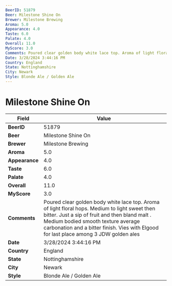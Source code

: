 ```yaml
---
BeerID: 51879
Beer: Milestone Shine On
Brewer: Milestone Brewing
Aroma: 5.0
Appearance: 4.0
Taste: 6.0
Palate: 4.0
Overall: 11.0
MyScore: 3.0
Comments: Poured clear golden body white lace top. Aroma of light floral hops. Medium to light sweet then bitter. Just a sip of fruit and then bland malt . Medium bodied smooth texture average carbonation and a bitter finish. Vies with Elgood for last place among 3 JDW golden ales
Date: 3/28/2024 3:44:16 PM
Country: England
State: Nottinghamshire
City: Newark
Style: Blonde Ale / Golden Ale
---
```


# Milestone Shine On

| Field         | Value |
|---------------|-------|
| **BeerID** | 51879 |
| **Beer** | Milestone Shine On |
| **Brewer** | Milestone Brewing |
| **Aroma** | 5.0 |
| **Appearance** | 4.0 |
| **Taste** | 6.0 |
| **Palate** | 4.0 |
| **Overall** | 11.0 |
| **MyScore** | 3.0 |
| **Comments** | Poured clear golden body white lace top. Aroma of light floral hops. Medium to light sweet then bitter. Just a sip of fruit and then bland malt . Medium bodied smooth texture average carbonation and a bitter finish. Vies with Elgood for last place among 3 JDW golden ales  |
| **Date** | 3/28/2024 3:44:16 PM |
| **Country** | England |
| **State** | Nottinghamshire |
| **City** | Newark |
| **Style** | Blonde Ale / Golden Ale |
